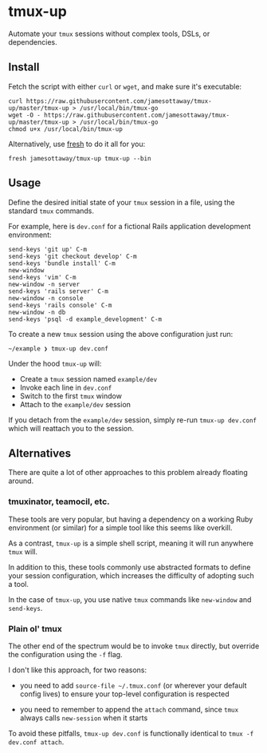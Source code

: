 # tmux-up

Automate your `tmux` sessions without complex tools, DSLs, or dependencies.

## Install

Fetch the script with either `curl` or `wget`, and make sure it's executable:

```
curl https://raw.githubusercontent.com/jamesottaway/tmux-up/master/tmux-up > /usr/local/bin/tmux-go
wget -O - https://raw.githubusercontent.com/jamesottaway/tmux-up/master/tmux-up > /usr/local/bin/tmux-go
chmod u+x /usr/local/bin/tmux-up
```

Alternatively, use [fresh](http://freshshell.com/) to do it all for you:

```
fresh jamesottaway/tmux-up tmux-up --bin
```

## Usage

Define the desired initial state of your `tmux` session in a file, using the standard `tmux` commands.

For example, here is `dev.conf` for a fictional Rails application development environment:

```
send-keys 'git up' C-m
send-keys 'git checkout develop' C-m
send-keys 'bundle install' C-m
new-window
send-keys 'vim' C-m
new-window -n server
send-keys 'rails server' C-m
new-window -n console
send-keys 'rails console' C-m
new-window -n db
send-keys 'psql -d example_development' C-m
```

To create a new `tmux` session using the above configuration just run:

```
~/example ❯ tmux-up dev.conf
```

Under the hood `tmux-up` will:

- Create a `tmux` session named `example/dev`
- Invoke each line in `dev.conf`
- Switch to the first `tmux` window
- Attach to the `example/dev` session

If you detach from the `example/dev` session, simply re-run `tmux-up dev.conf` which will reattach you to the session.

## Alternatives

There are quite a lot of other approaches to this problem already floating around.

### tmuxinator, teamocil, etc.

These tools are very popular, but having a dependency on a working Ruby environment (or similar) for a simple tool like this seems like overkill.

As a contrast, `tmux-up` is a simple shell script, meaning it will run anywhere `tmux` will.

In addition to this, these tools commonly use abstracted formats to define your session configuration, which increases the difficulty of adopting such a tool.

In the case of `tmux-up`, you use native `tmux` commands like `new-window` and `send-keys`.

### Plain ol' tmux

The other end of the spectrum would be to invoke `tmux` directly, but override the configuration using the `-f` flag.

I don't like this approach, for two reasons:

- you need to add `source-file ~/.tmux.conf` (or wherever your default config lives) to ensure your top-level configuration is respected

- you need to remember to append the `attach` command, since `tmux` always calls `new-session` when it starts

To avoid these pitfalls, `tmux-up dev.conf` is functionally identical to `tmux -f dev.conf attach`.
